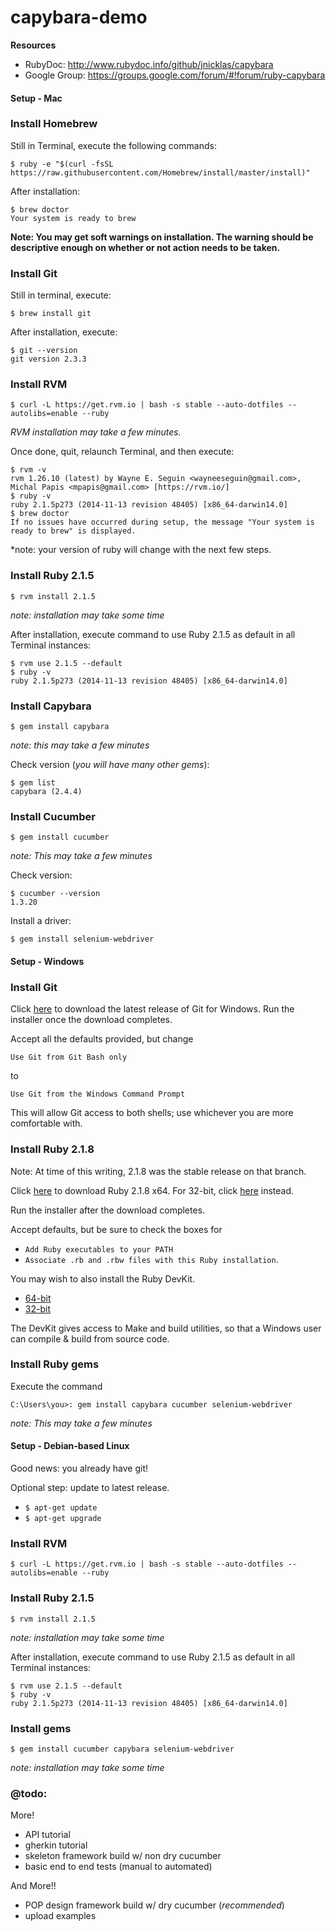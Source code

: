 # capybara-demo


**Resources**
- RubyDoc: http://www.rubydoc.info/github/jnicklas/capybara
- Google Group: https://groups.google.com/forum/#!forum/ruby-capybara

#### Setup - Mac

### Install Homebrew

Still in Terminal, execute the following commands:
```
$ ruby -e "$(curl -fsSL https://raw.githubusercontent.com/Homebrew/install/master/install)"
```

After installation:

```
$ brew doctor
Your system is ready to brew
```
**Note: You may get soft warnings on installation. The warning should be descriptive enough on whether or not action needs to be taken.**

### Install Git

Still in terminal, execute:

```
$ brew install git
```

After installation, execute:

```
$ git --version
git version 2.3.3
```

### Install RVM

```
$ curl -L https://get.rvm.io | bash -s stable --auto-dotfiles --autolibs=enable --ruby
```
*RVM installation may take a few minutes.*

Once done, quit, relaunch Terminal, and then execute:

```
$ rvm -v
rvm 1.26.10 (latest) by Wayne E. Seguin <wayneeseguin@gmail.com>, Michal Papis <mpapis@gmail.com> [https://rvm.io/]
$ ruby -v
ruby 2.1.5p273 (2014-11-13 revision 48405) [x86_64-darwin14.0]
$ brew doctor
If no issues have occurred during setup, the message "Your system is ready to brew" is displayed.
```
*note: your version of ruby will change with the next few steps.

### Install Ruby 2.1.5

```
$ rvm install 2.1.5
```
*note: installation may take some time*

After installation, execute command to use Ruby 2.1.5 as default in all Terminal instances:

```
$ rvm use 2.1.5 --default
$ ruby -v
ruby 2.1.5p273 (2014-11-13 revision 48405) [x86_64-darwin14.0]
```

### Install Capybara

```
$ gem install capybara
```
*note: this may take a few minutes*

Check version (*you will have many other gems*):

```
$ gem list
capybara (2.4.4)
```

### Install Cucumber
```
$ gem install cucumber
```
*note: This may take a few minutes*

Check version:
```
$ cucumber --version
1.3.20
```

Install a driver:
```
$ gem install selenium-webdriver
```
#### Setup - Windows

### Install Git

Click [here](https://git-scm.com/download/win) to download the latest release of Git for Windows.
Run the installer once the download completes.

Accept all the defaults provided, but change
```
Use Git from Git Bash only
```
to
```
Use Git from the Windows Command Prompt
```
This will allow Git access to both shells; use whichever you are more comfortable with.

### Install Ruby 2.1.8

Note: At time of this writing, 2.1.8 was the stable release on that branch.

Click [here](http://dl.bintray.com/oneclick/rubyinstaller/rubyinstaller-2.1.8-x64.exe) to download Ruby 2.1.8 x64.
For 32-bit, click [here](http://dl.bintray.com/oneclick/rubyinstaller/rubyinstaller-2.1.8.exe) instead.

Run the installer after the download completes.

Accept defaults, but be sure to check the boxes for
- `Add Ruby executables to your PATH`
- `Associate .rb and .rbw files with this Ruby installation`.

You may wish to also install the Ruby DevKit.
- [64-bit](http://dl.bintray.com/oneclick/rubyinstaller/DevKit-mingw64-64-4.7.2-20130224-1432-sfx.exe)
- [32-bit](http://dl.bintray.com/oneclick/rubyinstaller/DevKit-mingw64-32-4.7.2-20130224-1151-sfx.exe)

The DevKit gives access to Make and build utilities, so that a Windows user can compile & build from source code.

### Install Ruby gems

Execute the command
```
C:\Users\you>: gem install capybara cucumber selenium-webdriver
```
*note: This may take a few minutes*


#### Setup - Debian-based Linux

Good news: you already have git!

Optional step: update to latest release.

- `$ apt-get update`
- `$ apt-get upgrade`

### Install RVM

```
$ curl -L https://get.rvm.io | bash -s stable --auto-dotfiles --autolibs=enable --ruby
```

### Install Ruby 2.1.5

```
$ rvm install 2.1.5
```
*note: installation may take some time*

After installation, execute command to use Ruby 2.1.5 as default in all Terminal instances:

```
$ rvm use 2.1.5 --default
$ ruby -v
ruby 2.1.5p273 (2014-11-13 revision 48405) [x86_64-darwin14.0]
```

### Install gems

```
$ gem install cucumber capybara selenium-webdriver
```
*note: installation may take some time*


### @todo:

More!  
- API tutorial
- gherkin tutorial
- skeleton framework build w/ non dry cucumber
- basic end to end tests (manual to automated)

And More!!  
- POP design framework build w/ dry cucumber (*recommended*)
- upload examples
